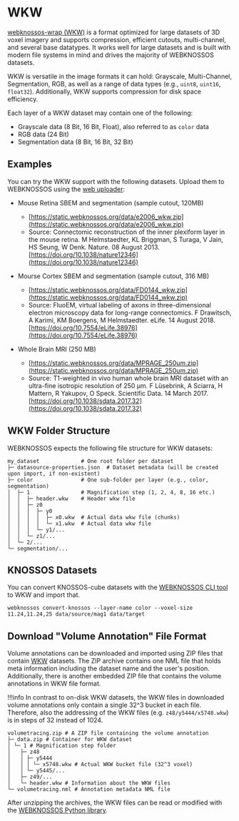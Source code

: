 # WKW

[webknossos-wrap (WKW)](https://github.com/scalableminds/webknossos-wrap) is a format optimized for large datasets of 3D voxel imagery and supports compression, efficient cutouts, multi-channel, and several base datatypes.
It works well for large datasets and is built with modern file systems in mind and drives the majority of WEBKNOSSOS datasets.

WKW is versatile in the image formats it can hold: Grayscale, Multi-Channel, Segmentation, RGB, as well as a range of data types (e.g., `uint8`,  `uint16`, `float32`).
Additionally, WKW supports compression for disk space efficiency.

Each layer of a WKW dataset may contain one of the following:

* Grayscale data (8 Bit, 16 Bit, Float), also referred to as `color` data
* RGB data (24 Bit)
* Segmentation data (8 Bit, 16 Bit, 32 Bit)

## Examples

You can try the WKW support with the following datasets. Upload them to WEBKNOSSOS using the [web uploader](./datasets.md#uploading-through-the-web-browser): 

- Mouse Retina SBEM and segmentation (sample cutout, 120MB)
    - [https://static.webknossos.org/data/e2006_wkw.zip](https://static.webknossos.org/data/e2006_wkw.zip)  
    - Source: Connectomic reconstruction of the inner plexiform layer in the mouse retina.  M Helmstaedter, KL Briggman, S Turaga, V Jain, HS Seung, W Denk.  Nature. 08 August 2013. [https://doi.org/10.1038/nature12346](https://doi.org/10.1038/nature12346)

- Mourse Cortex SBEM and segmentation (sample cutout, 316 MB)
    - [https://static.webknossos.org/data/FD0144_wkw.zip](https://static.webknossos.org/data/FD0144_wkw.zip)  
    - Source: FluoEM, virtual labeling of axons in three-dimensional electron microscopy data for long-range connectomics.  F Drawitsch, A Karimi, KM Boergens, M Helmstaedter.  eLife. 14 August 2018. [https://doi.org/10.7554/eLife.38976](https://doi.org/10.7554/eLife.38976)

- Whole Brain MRI (250 MB)
    - [https://static.webknossos.org/data/MPRAGE_250um.zip](https://static.webknossos.org/data/MPRAGE_250um.zip)  
    - Source: T1-weighted in vivo human whole brain MRI dataset with an ultra-fine isotropic resolution of 250 μm.  F Lüsebrink, A Sciarra, H Mattern, R Yakupov, O Speck.  Scientific Data. 14 March 2017. [https://doi.org/10.1038/sdata.2017.32](https://doi.org/10.1038/sdata.2017.32)


## WKW Folder Structure
WEBKNOSSOS expects the following file structure for WKW datasets:

```
my_dataset             # One root folder per dataset
├─ datasource-properties.json  # Dataset metadata (will be created upon import, if non-existent)
├─ color               # One sub-folder per layer (e.g., color, segmentation)
│  ├─ 1                # Magnification step (1, 2, 4, 8, 16 etc.)
│  │  ├─ header.wkw    # Header wkw file
│  │  ├─ z0
│  │  │  ├─ y0
│  │  │  │  ├─ x0.wkw  # Actual data wkw file (chunks)
│  │  │  │  └─ x1.wkw  # Actual data wkw file
│  │  │  └─ y1/...
│  │  └─ z1/...
│  └─ 2/...
└─ segmentation/...

```

## KNOSSOS Datasets
You can convert KNOSSOS-cube datasets with the [WEBKNOSSOS CLI tool](https://webknossos.org) to WKW and import that.

```
webknossos convert-knossos --layer-name color --voxel-size 11.24,11.24,25 data/source/mag1 data/target
```

## Download "Volume Annotation" File Format

Volume annotations can be downloaded and imported using ZIP files that contain [WKW](./data_formats.md#wkw-datasets) datasets.
The ZIP archive contains one NML file that holds meta information including the dataset name and the user's position.
Additionally, there is another embedded ZIP file that contains the volume annotations in WKW file format.

!!!info
    In contrast to on-disk WKW datasets, the WKW files in downloaded volume annotations only contain a single 32^3 bucket in each file.
    Therefore, also the addressing of the WKW files (e.g. `z48/y5444/x5748.wkw`) is in steps of 32 instead of 1024.

```
volumetracing.zip # A ZIP file containing the volume annotation
├─ data.zip # Container for WKW dataset
│ └─ 1 # Magnification step folder
│   ├─ z48
│   │ ├─ y5444
│   │ │ └─ x5748.wkw # Actual WKW bucket file (32^3 voxel)
│   │ └─ y5445/...
│   ├─ z49/...
│   └─ header.wkw # Information about the WKW files
└─ volumetracing.nml # Annotation metadata NML file
```

After unzipping the archives, the WKW files can be read or modified with the [WEBKNOSSOS Python library](http://localhost:8197/webknossos-py/examples/load_annotation_from_file.html).
